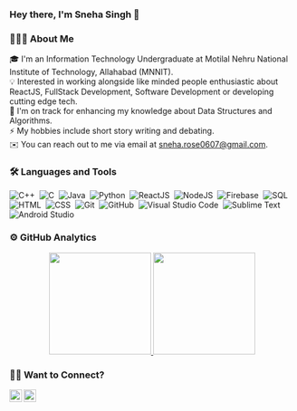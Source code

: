 ### **Hey there, I'm Sneha Singh** 👋

### 👨🏻‍💻 About Me
🎓 I'm an Information Technology Undergraduate at Motilal Nehru National Institute of Technology, Allahabad (MNNIT).\
💡 Interested in working alongside like minded people enthusiastic about ReactJS, FullStack Development, Software Development or developing cutting edge tech.\
🌱 I'm on track for enhancing my knowledge about Data Structures and Algorithms.\
⚡ My hobbies include short story writing and debating.\
✉️ You can reach out to me via email at sneha.rose0607@gmail.com.

### 🛠 Languages and Tools
![C++](https://img.shields.io/badge/-C++-05122A?style=flat&logo=C%2B%2B&logoColor=00599C)&nbsp;
![C](https://img.shields.io/badge/-C-05122A?style=flat&logo=C&logoColor=A8B9CC)&nbsp;
![Java](https://img.shields.io/badge/-Java-05122A?style=flat&logo=java)&nbsp;
![Python](https://img.shields.io/badge/-Python-05122A?style=flat&logo=python)&nbsp;
![ReactJS](https://img.shields.io/badge/-ReactJS-05122A?style=flat&logo=react&logoColor=42A5F5)&nbsp;
![NodeJS](https://img.shields.io/badge/-NodeJS-05122A?style=flat&logo=nodedotjs&logoColor=42A5F5)&nbsp;
![Firebase](https://img.shields.io/badge/-Firebase-05122A?style=flat&logo=firebase&logoColor=42A5F5)&nbsp;
![SQL](https://img.shields.io/badge/-MySQL-05122A?style=flat&logo=mysql&logoColor=42A5F5)&nbsp;
![HTML](https://img.shields.io/badge/-HTML-05122A?style=flat&logo=HTML5)&nbsp;
![CSS](https://img.shields.io/badge/-CSS-05122A?style=flat&logo=CSS3&logoColor=1572B6)&nbsp;
![Git](https://img.shields.io/badge/-Git-05122A?style=flat&logo=git)&nbsp;
![GitHub](https://img.shields.io/badge/-GitHub-05122A?style=flat&logo=github)&nbsp;
![Visual Studio Code](https://img.shields.io/badge/-Visual%20Studio%20Code-05122A?style=flat&logo=visual-studio-code&logoColor=007ACC)&nbsp;
![Sublime Text](https://img.shields.io/badge/-Sublime_Text-05122A?style=flat&logo=sublime-text&logoColor=FF9800)&nbsp;
![Android Studio](https://img.shields.io/badge/-Android_Studio-05122A?style=flat&logo=android-studio&logoColor=a4c639)

### ⚙️ GitHub Analytics
<p align="center">
<a href="https://github.com/Sneha0607">
  <img height="180em" src="https://github-readme-stats-eight-theta.vercel.app/api?username=Sneha0607&show_icons=true&theme=algolia&include_all_commits=true&count_private=true"/>
  <img height="180em" src="https://github-readme-stats-eight-theta.vercel.app/api/top-langs/?username=PriyanshX1902&layout=compact&langs_count=8&theme=algolia"/>
</a>
</p>

### 🤝🏻 Want to Connect?
<p align="center">
<a href="https://in.linkedin.com/in/snehasingh2001/">
  <img align="left" alt="Sneha's LinkedIn" width="22px" src="https://img.shields.io/badge/LinkedIn-0077B5?style=for-the-badge&logo=linkedin&logoColor=white" />
</a>
<a href="https://github.com/Sneha0607">
  <img align="left" alt="Sneha's GitHub" width="22px" src="https://img.shields.io/badge/GitHub-100000?style=for-the-badge&logo=github&logoColor=white" />
</a>


